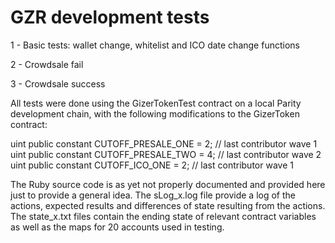 # GZR development tests

1 - Basic tests: wallet change, whitelist and ICO date change functions

2 - Crowdsale fail

3 - Crowdsale success

All tests were done using the GizerTokenTest contract on a local Parity development chain, with the following modifications to the GizerToken contract:

  uint public constant CUTOFF_PRESALE_ONE = 2; // last contributor wave 1
  uint public constant CUTOFF_PRESALE_TWO = 4; // last contributor wave 2
  uint public constant CUTOFF_ICO_ONE = 2; // last contributor wave 1

 The Ruby source code is as yet not properly documented and provided here just to provide a general idea. The sLog_x.log file provide a log of the actions, expected results and differences of state resulting from the actions. The state_x.txt files contain the ending state of relevant contract variables as well as the maps for 20 accounts used in testing.